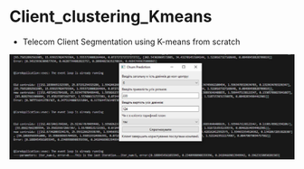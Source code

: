 # Client_clustering_Kmeans
* Telecom Client Segmentation using K-means from scratch


![](gui_res_screenshot_kmeans.jpg)

